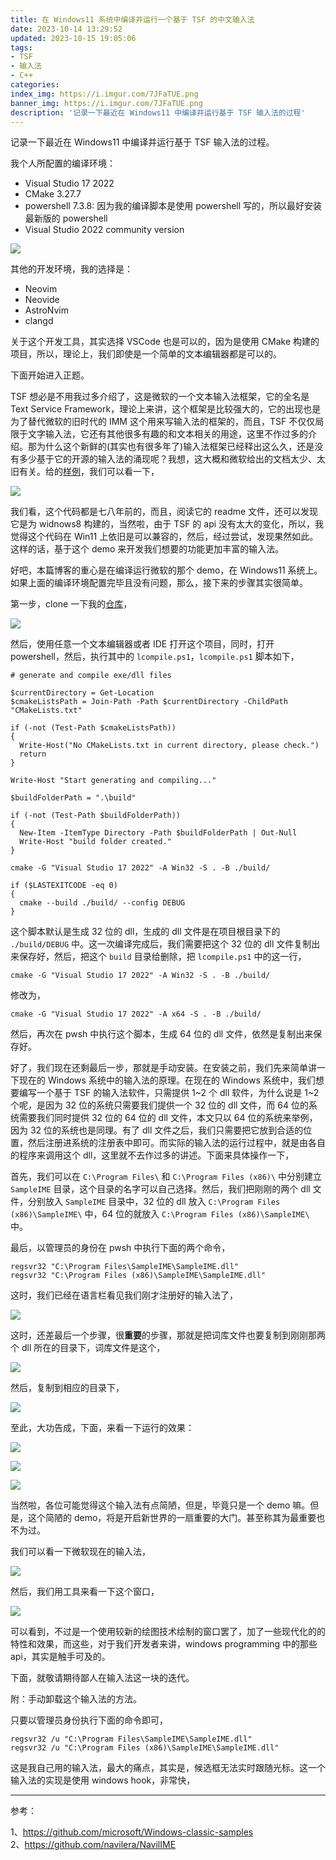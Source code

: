 ```yaml
---
title: 在 Windows11 系统中编译并运行一个基于 TSF 的中文输入法
date: 2023-10-14 13:29:52
updated: 2023-10-15 19:05:06
tags:
- TSF
- 输入法
- C++
categories:
index_img: https://i.imgur.com/7JFaTUE.png
banner_img: https://i.imgur.com/7JFaTUE.png
description: '记录一下最近在 Windows11 中编译并运行基于 TSF 输入法的过程'
---
```


记录一下最近在 Windows11 中编译并运行基于 TSF 输入法的过程。

我个人所配置的编译环境：

- Visual Studio 17 2022
- CMake 3.27.7
- powershell 7.3.8: 因为我的编译脚本是使用 powershell 写的，所以最好安装最新版的 powershell
- Visual Studio 2022 community version

![](https://i.imgur.com/p97vrZP.png)

其他的开发环境，我的选择是：

- Neovim
- Neovide
- AstroNvim
- clangd

关于这个开发工具，其实选择 VSCode 也是可以的，因为是使用 CMake 构建的项目，所以，理论上，我们即使是一个简单的文本编辑器都是可以的。

下面开始进入正题。

TSF 想必是不用我过多介绍了，这是微软的一个文本输入法框架，它的全名是 Text Service Framework，理论上来讲，这个框架是比较强大的，它的出现也是为了替代微软的旧时代的 IMM 这个用来写输入法的框架的，而且，TSF 不仅仅局限于文字输入法，它还有其他很多有趣的和文本相关的用途，这里不作过多的介绍。那为什么这个新鲜的(其实也有很多年了)输入法框架已经释出这么久，还是没有多少基于它的开源的输入法的涌现呢？我想，这大概和微软给出的文档太少、太旧有关。给的[样例](https://github.com/microsoft/Windows-classic-samples/tree/main/Samples/IME/cpp/SampleIME)，我们可以看一下，

![](https://i.imgur.com/ETKI9wv.png)

我们看，这个代码都是七八年前的，而且，阅读它的 readme 文件，还可以发现它是为 widnows8 构建的，当然啦，由于 TSF 的 api 没有太大的变化，所以，我觉得这个代码在 Win11 上依旧是可以兼容的，然后，经过尝试，发现果然如此。这样的话，基于这个 demo 来开发我们想要的功能更加丰富的输入法。

好吧，本篇博客的重心是在编译运行微软的那个 demo，在 Windows11 系统上。如果上面的编译环境配置完毕且没有问题，那么，接下来的步骤其实很简单。

第一步，clone 一下我的[仓库](https://github.com/fanlumaster/MicrosoftSampleIME)，

![](https://i.imgur.com/tmaV6pl.png)

然后，使用任意一个文本编辑器或者 IDE 打开这个项目，同时，打开 powershell，然后，执行其中的 `lcompile.ps1`，`lcompile.ps1` 脚本如下，

```shell
# generate and compile exe/dll files

$currentDirectory = Get-Location
$cmakeListsPath = Join-Path -Path $currentDirectory -ChildPath "CMakeLists.txt"

if (-not (Test-Path $cmakeListsPath))
{
  Write-Host("No CMakeLists.txt in current directory, please check.")
  return
}

Write-Host "Start generating and compiling..."

$buildFolderPath = ".\build"

if (-not (Test-Path $buildFolderPath))
{
  New-Item -ItemType Directory -Path $buildFolderPath | Out-Null
  Write-Host "build folder created."
}

cmake -G "Visual Studio 17 2022" -A Win32 -S . -B ./build/

if ($LASTEXITCODE -eq 0)
{
  cmake --build ./build/ --config DEBUG
}

```

这个脚本默认是生成 32 位的 dll，生成的 dll 文件是在项目根目录下的 `./build/DEBUG` 中。这一次编译完成后，我们需要把这个 32 位的 dll 文件复制出来保存好，然后，把这个 `build` 目录给删除，把 `lcompile.ps1` 中的这一行，

```shell
cmake -G "Visual Studio 17 2022" -A Win32 -S . -B ./build/
```

修改为，

```shell
cmake -G "Visual Studio 17 2022" -A x64 -S . -B ./build/
```

然后，再次在 pwsh 中执行这个脚本，生成 64 位的 dll 文件，依然是复制出来保存好。

好了，我们现在还剩最后一步，那就是手动安装。在安装之前，我们先来简单讲一下现在的 Windows 系统中的输入法的原理。在现在的 Windows 系统中，我们想要编写一个基于 TSF 的输入法软件，只需提供 1~2 个 dll 软件，为什么说是 1~2 个呢，是因为 32 位的系统只需要我们提供一个 32 位的 dll 文件，而 64 位的系统需要我们同时提供 32 位的 64 位的 dll 文件，本文只以 64 位的系统来举例，因为 32 位的系统也是同理。有了 dll 文件之后，我们只需要把它放到合适的位置，然后注册进系统的注册表中即可。而实际的输入法的运行过程中，就是由各自的程序来调用这个 dll，这里就不去作过多的讲述。下面来具体操作一下，

首先，我们可以在 `C:\Program Files\` 和 `C:\Program Files (x86)\` 中分别建立 `SampleIME` 目录，这个目录的名字可以自己选择。然后，我们把刚刚的两个 dll 文件，分别放入 `SampleIME` 目录中，32 位的 dll 放入 `C:\Program Files (x86)\SampleIME\` 中，64 位的就放入 `C:\Program Files (x86)\SampleIME\` 中。

最后，以管理员的身份在 pwsh 中执行下面的两个命令，

```shell
regsvr32 "C:\Program Files\SampleIME\SampleIME.dll"
regsvr32 "C:\Program Files (x86)\SampleIME\SampleIME.dll"
```

这时，我们已经在语言栏看见我们刚才注册好的输入法了，

![](https://i.imgur.com/34rSfSM.png)

这时，还差最后一个步骤，很**重要**的步骤，那就是把词库文件也要复制到刚刚那两个 dll 所在的目录下，词库文件是这个，

![](https://i.imgur.com/RAFymHi.png)

然后，复制到相应的目录下，

![](https://i.imgur.com/va6dPzj.png)

至此，大功告成，下面，来看一下运行的效果：

![](https://i.imgur.com/tSXSsCM.png)

![](https://i.imgur.com/ZTvuYaz.png)

![](https://i.imgur.com/9E8qbEy.png)

当然啦，各位可能觉得这个输入法有点简陋，但是，毕竟只是一个 demo 嘛。但是，这个简陋的 demo，将是开启新世界的一扇重要的大门。甚至称其为最重要也不为过。

我们可以看一下微软现在的输入法，

![](https://i.imgur.com/midrE1p.png)

然后，我们用工具来看一下这个窗口，

![](https://i.imgur.com/gQgqYmh.png)

可以看到，不过是一个使用较新的绘图技术绘制的窗口罢了，加了一些现代化的的特性和效果，而这些，对于我们开发者来讲，windows programming 中的那些 api，其实是触手可及的。

下面，就敬请期待鄙人在输入法这一块的迭代。

附：手动卸载这个输入法的方法。

只要以管理员身份执行下面的命令即可，

```shell
regsvr32 /u "C:\Program Files\SampleIME\SampleIME.dll"
regsvr32 /u "C:\Program Files (x86)\SampleIME\SampleIME.dll"
```

这是我自己用的输入法，最大的痛点，其实是，候选框无法实时跟随光标。这一个输入法的实现是使用 windows hook，非常快，



---

参考：

1、<https://github.com/microsoft/Windows-classic-samples>  
2、<https://github.com/navilera/NavilIME>


